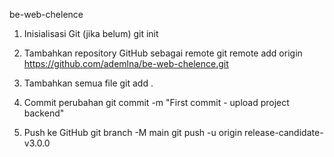 be-web-chelence

1. Inisialisasi Git (jika belum)
git init

2. Tambahkan repository GitHub sebagai remote
git remote add origin https://github.com/ademlna/be-web-chelence.git


3. Tambahkan semua file
git add .

4. Commit perubahan
git commit -m "First commit - upload project backend"

6. Push ke GitHub
git branch -M main
git push -u origin release-candidate-v3.0.0
